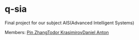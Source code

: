 # q-sia

Final project for our subject AIS(Advanced Intelligent Systems)

Members: [Pin Zhang](https://github.com/pitpapan)[Todor Krasimirov](https://github.com/Todor98)[Daniel Anton](https://github.com/anton945939)